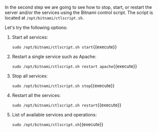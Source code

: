 In the second step we are going to see how to stop, start, or restart the server and/or the services using the Bitnami control script. The script is located at `/opt/bitnami/ctlscript.sh`. 

Let's try the following options:

1. Start all services:

   `sudo /opt/bitnami/ctlscript.sh start`{{execute}}

2. Restart a single service such as Apache:

   `sudo /opt/bitnami/ctlscript.sh restart apache`{{execute}}

3. Stop all services:

   `sudo /opt/bitnami/ctlscript.sh stop`{{execute}}

4. Restart all the services:

   `sudo /opt/bitnami/ctlscript.sh restart`{{execute}}

5. List of available services and operations:

   `sudo /opt/bitnami/ctlscript.sh`{{execute}}
